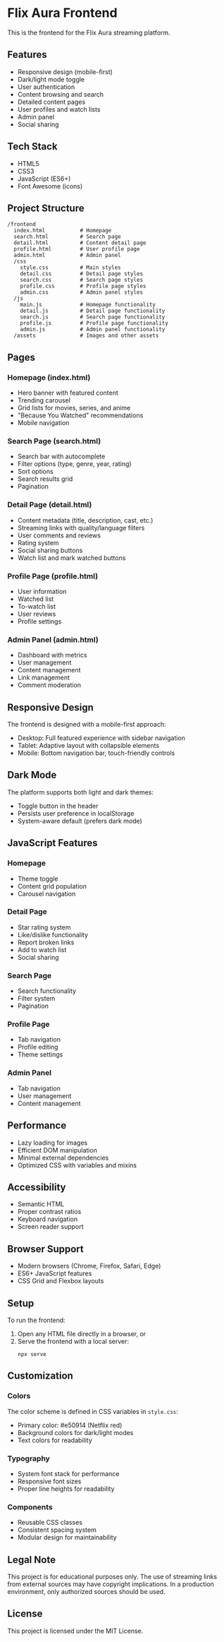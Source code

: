 # Flix Aura Frontend

This is the frontend for the Flix Aura streaming platform.

## Features

- Responsive design (mobile-first)
- Dark/light mode toggle
- User authentication
- Content browsing and search
- Detailed content pages
- User profiles and watch lists
- Admin panel
- Social sharing

## Tech Stack

- HTML5
- CSS3
- JavaScript (ES6+)
- Font Awesome (icons)

## Project Structure

```
/frontend
  index.html           # Homepage
  search.html          # Search page
  detail.html          # Content detail page
  profile.html         # User profile page
  admin.html           # Admin panel
  /css
    style.css          # Main styles
    detail.css         # Detail page styles
    search.css         # Search page styles
    profile.css        # Profile page styles
    admin.css          # Admin panel styles
  /js
    main.js            # Homepage functionality
    detail.js          # Detail page functionality
    search.js          # Search page functionality
    profile.js         # Profile page functionality
    admin.js           # Admin panel functionality
  /assets              # Images and other assets
```

## Pages

### Homepage (index.html)
- Hero banner with featured content
- Trending carousel
- Grid lists for movies, series, and anime
- "Because You Watched" recommendations
- Mobile navigation

### Search Page (search.html)
- Search bar with autocomplete
- Filter options (type, genre, year, rating)
- Sort options
- Search results grid
- Pagination

### Detail Page (detail.html)
- Content metadata (title, description, cast, etc.)
- Streaming links with quality/language filters
- User comments and reviews
- Rating system
- Social sharing buttons
- Watch list and mark watched buttons

### Profile Page (profile.html)
- User information
- Watched list
- To-watch list
- User reviews
- Profile settings

### Admin Panel (admin.html)
- Dashboard with metrics
- User management
- Content management
- Link management
- Comment moderation

## Responsive Design

The frontend is designed with a mobile-first approach:

- Desktop: Full featured experience with sidebar navigation
- Tablet: Adaptive layout with collapsible elements
- Mobile: Bottom navigation bar, touch-friendly controls

## Dark Mode

The platform supports both light and dark themes:

- Toggle button in the header
- Persists user preference in localStorage
- System-aware default (prefers dark mode)

## JavaScript Features

### Homepage
- Theme toggle
- Content grid population
- Carousel navigation

### Detail Page
- Star rating system
- Like/dislike functionality
- Report broken links
- Add to watch list
- Social sharing

### Search Page
- Search functionality
- Filter system
- Pagination

### Profile Page
- Tab navigation
- Profile editing
- Theme settings

### Admin Panel
- Tab navigation
- User management
- Content management

## Performance

- Lazy loading for images
- Efficient DOM manipulation
- Minimal external dependencies
- Optimized CSS with variables and mixins

## Accessibility

- Semantic HTML
- Proper contrast ratios
- Keyboard navigation
- Screen reader support

## Browser Support

- Modern browsers (Chrome, Firefox, Safari, Edge)
- ES6+ JavaScript features
- CSS Grid and Flexbox layouts

## Setup

To run the frontend:

1. Open any HTML file directly in a browser, or
2. Serve the frontend with a local server:
   ```
   npx serve
   ```

## Customization

### Colors
The color scheme is defined in CSS variables in `style.css`:
- Primary color: #e50914 (Netflix red)
- Background colors for dark/light modes
- Text colors for readability

### Typography
- System font stack for performance
- Responsive font sizes
- Proper line heights for readability

### Components
- Reusable CSS classes
- Consistent spacing system
- Modular design for maintainability

## Legal Note

This project is for educational purposes only. The use of streaming links from external sources may have copyright implications. In a production environment, only authorized sources should be used.

## License

This project is licensed under the MIT License.